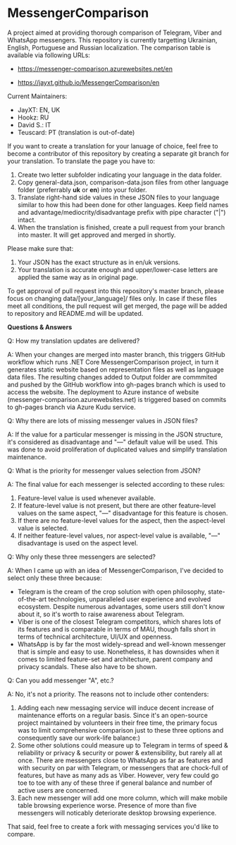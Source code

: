 # MessengerComparison
A project aimed at providing thorough comparison of Telegram, Viber and WhatsApp messengers.
This repository is currently targetting Ukrainian, English, Portuguese and Russian localization.
The comparison table is available via following URLs:

- https://messenger-comparison.azurewebsites.net/en

- https://jayxt.github.io/MessengerComparison/en

Current Maintainers:
- JayXT: EN, UK
- Hookz: RU
- David S.: IT
- Teuscard: PT (translation is out-of-date)


If you want to create a translation for your lanuage of choice, feel free to become a contributor of this repository by creating a separate git branch for your translation. To translate the page you have to:

1) Create two letter subfolder indicating your language in the data folder.
2) Copy general-data.json, comparison-data.json files from other language folder (preferrably **uk** or **en**) into your folder.
3) Translate right-hand side values in these JSON files to your language similar to how this had been done for other languages. Keep field names and advantage/mediocrity/disadvantage prefix with pipe character ("|") intact.
4) When the translation is finished, create a pull request from your branch into master. It will get approved and merged in shortly.


Please make sure that:

1) Your JSON has the exact structure as in en/uk versions.
2) Your translation is accurate enough and upper/lower-case letters are applied the same way as in original page.

To get approval of pull request into this repository's master branch, please focus on changing data/[your_language]/ files only. 
In case if these files meet all conditions, the pull request will get merged, the page will be added to repository and README.md will be updated.


**Questions & Answers**

Q: How my translation updates are delivered?

A: When your changes are merged into master branch, this triggers GitHub workflow which runs .NET Core MessengerComparison project, in turn it generates static website based on representation files as well as language data files. The resulting changes added to Output folder are commmited and pushed by the GitHub workflow into gh-pages branch which is used to access the website. The deployment to Azure instance of website  (messenger-comparison.azurewebsites.net) is triggered based on commits to gh-pages branch via Azure Kudu service.


Q: Why there are lots of missing messenger values in JSON files?

A: If the value for a particular messenger is missing in the JSON structure, it's considered as disadvantage and "—" default value will be used. This was done to avoid proliferation of duplicated values and simplify translation maintenance.


Q: What is the priority for messenger values selection from JSON?

A: The final value for each messenger is selected according to these rules:

1) Feature-level value is used whenever available.
2) If feature-level value is not present, but there are other feature-level values on the same aspect, "—" disadvantage for this feature is chosen.
3) If there are no feature-level values for the aspect, then the aspect-level value is selected.
4) If neither feature-level values, nor aspect-level value is available, "—" disadvantage is used on the aspect level.


Q: Why only these three messengers are selected?

A: When I came up with an idea of MessengerComparison, I've decided to select only these three because:
- Telegram is the cream of the crop solution with open philosophy, state-of-the-art technologies, unparalleled user experience and evolved ecosystem. Despite numerous advantages, some users still don't know about it, so it's worth to raise awareness about Telegram.
- Viber is one of the closest Telegram competitors, which shares lots of its features and is comparable in terms of MAU, though falls short in terms of technical architecture, UI/UX and openness.
- WhatsApp is by far the most widely-spread and well-known messenger that is simple and easy to use. Nonetheless, it has downsides when it comes to limited feature-set and architecture, parent company and privacy scandals. These also have to be shown.


Q: Can you add messenger "A", etc.?

A: No, it's not a priority. The reasons not to include other contenders:

1) Adding each new messaging service will induce decent increase of maintenance efforts on a regular basis. Since it's an open-source project maintained by volunteers in their free time, the primary focus was to limit comprehensive comparison just to these three options and consequently save our work-life balance:)
2) Some other solutions could measure up to Telegram in terms of speed & reliability or privacy & security or power & extensibility, but rarely all at once. There are messengers close to WhatsApp as far as features and with security on par with Telegram, or messengers that are chock-full of features, but have as many ads as Viber. However, very few could go toe to toe with any of these three if general balance and number of active users are concerned.
3) Each new messenger will add one more column, which will make mobile table browsing experience worse. Presence of more than five messengers will noticably deteriorate desktop browsing experience.

That said, feel free to create a fork with messaging services you'd like to compare.
